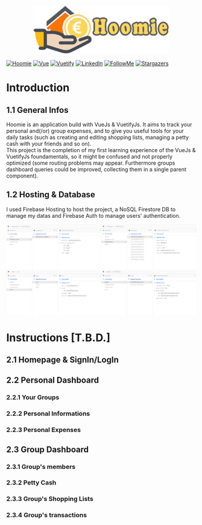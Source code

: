 <p align="center">
  <a href="https://github.com/paolopertino/Hoomie">
    <img src="src/assets/banner.png" alt="Logo" height="128">
  </a>
</p>

<!-- PROJECT SHIELDS -->
[![Hoomie][hoomie-shield]][hoomie-url]
[![Vue][vue-shield]][vue-url]
[![Vuetify][vuetify-shield]][vuetify-url]
[![LinkedIn][linkedin-shield]][linkedin-url]
[![FollowMe][follow-shield]][follow-url]
[![Stargazers][stars-shield]][stars-url]

<!-- PROJECT INTRODUCTION -->
# Introduction
## 1.1 General Infos
Hoomie is an application build with VueJs & VuetifyJs. It aims to track your personal and(/or) group expenses, and to give you useful tools for your daily tasks (such as creating and editing shopping lists, managing a petty cash with your friends and so on). <br>
This project is the completion of my first learning experience of the VueJs & VuetifyJs foundamentals, so it might be confused and not properly optimized (some routing problems may appear. Furthermore groups dashboard queries could be improved, collecting them in a single parent component).
## 1.2 Hosting & Database
I used Firebase Hosting to host the project, a NoSQL Firestore DB to manage my datas and Firebase Auth to manage users' authentication.

![Database Structure](src/assets/db-structure.png)

<!-- PROJECT OVERVIEW AND USER INSTRUCTION -->
# Instructions [T.B.D.]
## 2.1 Homepage & SignIn/LogIn
## 2.2 Personal Dashboard
### 2.2.1 Your Groups
### 2.2.2 Personal Informations
### 2.2.3 Personal Expenses
## 2.3 Group Dashboard
### 2.3.1 Group's members
### 2.3.2 Petty Cash
### 2.3.3 Group's Shopping Lists
### 2.3.4 Group's transactions


<!-- MARKDOWN LINKS & IMAGES -->
[hoomie-shield]: https://img.shields.io/badge/Hoomie-App-orange?logo=homeadvisor&style=plastic
[hoomie-url]: https://hoomie-cdf.web.app/
[vue-shield]: https://img.shields.io/badge/Vue-Js-green?logo=vue.js&style=plastic
[vue-url]: https://vuejs.org/
[vuetify-shield]: https://img.shields.io/badge/Vuetify-Js-teal?logo=vuetify&style=plastic
[vuetify-url]: https://vuetifyjs.com/en/
[follow-shield]: https://img.shields.io/github/followers/paolopertino?style=social
[follow-url]: https://github.com/paolopertino?tab=followers
[stars-shield]: https://img.shields.io/github/stars/paolopertino/Hoomie?style=social
[stars-url]: https://github.com/paolopertino/Hoomie/stargazers
[linkedin-shield]: https://img.shields.io/badge/Paolo-Pertino-blue?logo=linkedin&style=plastic
[linkedin-url]: https://www.linkedin.com/in/paolo-pertino/
